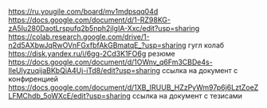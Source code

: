 https://ru.yougile.com/board/mv1mdpsqq04d
https://docs.google.com/document/d/1-RZ98KG-zA5Iu280DaotLrspufq2b5nph2jlgIA-Xxc/edit?usp=sharing
https://colab.research.google.com/drive/1-n2d5AXbwJqRwOVnFGxfbfAkGBmatqE_?usp=sharing гугл колаб
https://disk.yandex.ru/i/6gg-2Cd3K1FO6g резюме
https://docs.google.com/document/d/1OWnv_q6Fm3CBDe4s-IleUlyzuqijaBKbQiA4Uj-iTd8/edit?usp=sharing ссылка на документ с конфиренцией
https://docs.google.com/document/d/1XB_IRUUB_HZzPyWm97p6j6LztZoeZLFMChdb_5oWXcE/edit?usp=sharing ссылка на документ с тезисами
